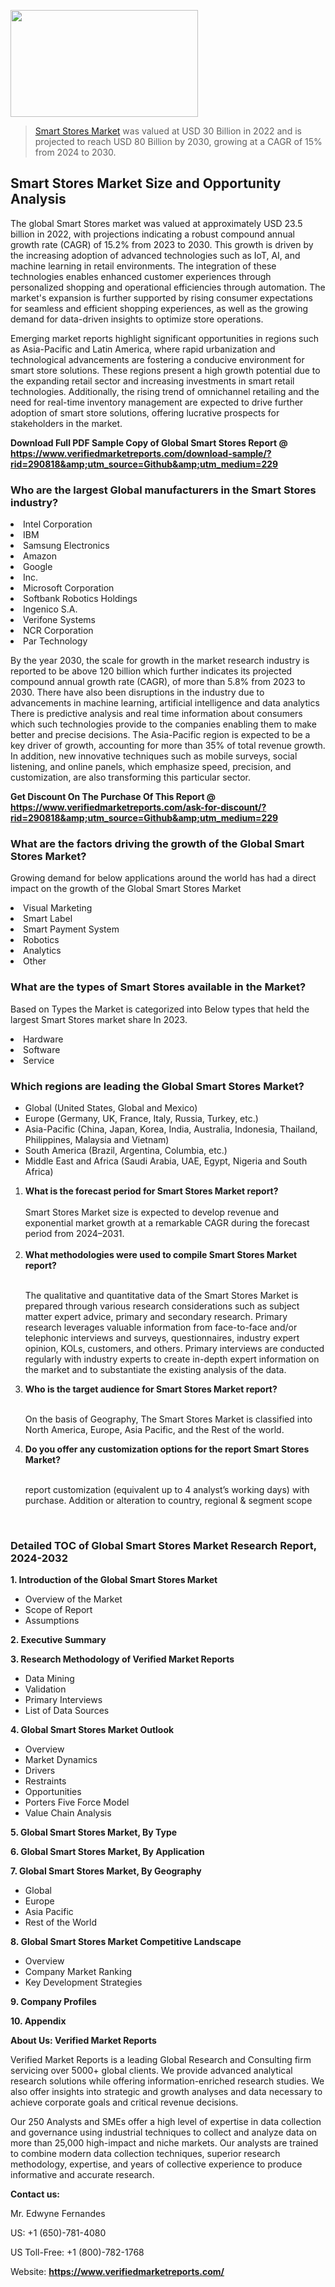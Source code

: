 <img src="https://ffe5etoiles.com/wp-content/uploads/2024/12/MST1-300x171.png" alt="" width="300" height="171" class="alignnone size-medium wp-image-20088" /><blockquote><p><p><a href="https://www.verifiedmarketreports.com/download-sample/?rid=290818&utm_source=Github&utm_medium=229" target="_blank">Smart Stores Market</a> was valued at USD 30 Billion in 2022 and is projected to reach USD 80 Billion by 2030, growing at a CAGR of 15% from 2024 to 2030.</p></blockquote><p><h2>Smart Stores Market Size and Opportunity Analysis</h2><p>The global Smart Stores market was valued at approximately USD 23.5 billion in 2022, with projections indicating a robust compound annual growth rate (CAGR) of 15.2% from 2023 to 2030. This growth is driven by the increasing adoption of advanced technologies such as IoT, AI, and machine learning in retail environments. The integration of these technologies enables enhanced customer experiences through personalized shopping and operational efficiencies through automation. The market's expansion is further supported by rising consumer expectations for seamless and efficient shopping experiences, as well as the growing demand for data-driven insights to optimize store operations.</p><p>Emerging market reports highlight significant opportunities in regions such as Asia-Pacific and Latin America, where rapid urbanization and technological advancements are fostering a conducive environment for smart store solutions. These regions present a high growth potential due to the expanding retail sector and increasing investments in smart retail technologies. Additionally, the rising trend of omnichannel retailing and the need for real-time inventory management are expected to drive further adoption of smart store solutions, offering lucrative prospects for stakeholders in the market.</p></p><p class=""><strong>Download Full PDF Sample Copy of Global Smart Stores Report @ <a href="https://www.verifiedmarketreports.com/download-sample/?rid=290818&amp;utm_source=Github&amp;utm_medium=229" target="_blank">https://www.verifiedmarketreports.com/download-sample/?rid=290818&amp;utm_source=Github&amp;utm_medium=229</a></strong></p><h3 id="" class="">Who are the largest Global manufacturers in the Smart Stores industry?</h3><p><li>Intel Corporation</li><li> IBM</li><li> Samsung Electronics</li><li> Amazon</li><li> Google</li><li> Inc.</li><li> Microsoft Corporation</li><li> Softbank Robotics Holdings</li><li> Ingenico S.A.</li><li> Verifone Systems</li><li> NCR Corporation</li><li> Par Technology</li></p><div class=""><div class="" dir="" data-message-author-role="" data-message-id="" data-message-model-slug=""><div class=""><div class=""><div class=""><div class="" dir="" data-message-author-role="" data-message-id="" data-message-model-slug=""><div class=""><div class=""><p>By the year 2030, the scale for growth in the market research industry is reported to be above 120 billion which further indicates its projected compound annual growth rate (CAGR), of more than 5.8% from 2023 to 2030. There have also been disruptions in the industry due to advancements in machine learning, artificial intelligence and data analytics There is predictive analysis and real time information about consumers which such technologies provide to the companies enabling them to make better and precise decisions. The Asia-Pacific region is expected to be a key driver of growth, accounting for more than 35% of total revenue growth. In addition, new innovative techniques such as mobile surveys, social listening, and online panels, which emphasize speed, precision, and customization, are also transforming this particular sector.</p><p><strong>Get Discount On The Purchase Of This Report @&nbsp; <a href="https://www.verifiedmarketreports.com/ask-for-discount/?rid=290818&amp;utm_source=Github&amp;utm_medium=229" target="_blank">https://www.verifiedmarketreports.com/ask-for-discount/?rid=290818&amp;utm_source=Github&amp;utm_medium=229</a></strong></p></div></div></div></div></div></div></div></div><h3 id="" class="">What are the factors driving the growth of the Global Smart Stores Market?</h3><p id="" class="">Growing demand for below applications around the world has had a direct impact on the growth of the Global Smart Stores Market</p><p id="" class=""><li>Visual Marketing</li><li> Smart Label</li><li> Smart Payment System</li><li> Robotics</li><li> Analytics</li><li> Other</li></p><h3 id="" class="">What are the types of Smart Stores available in the Market?</h3><p id="" class="">Based on Types the Market is categorized into Below types that held the largest Smart Stores market share In 2023.</p><p id="" class=""><li>Hardware</li><li> Software</li><li> Service</li></p><h3 id="" class="">Which regions are leading the Global Smart Stores Market?</h3><ul><li>Global (United States, Global and Mexico)</li><li>Europe (Germany, UK, France, Italy, Russia, Turkey, etc.)</li><li>Asia-Pacific (China, Japan, Korea, India, Australia, Indonesia, Thailand, Philippines, Malaysia and Vietnam)</li><li>South America (Brazil, Argentina, Columbia, etc.)</li><li>Middle East and Africa (Saudi Arabia, UAE, Egypt, Nigeria and South Africa)</li></ul><p><ol><li><strong>What is the forecast period for Smart Stores Market report?<br /></strong><br /><span data-sheets-root="1" data-sheets-value="{&quot;1&quot;:2,&quot;2&quot;:&quot;XXXX size is expected to develop revenue and exponential market growth at a remarkable CAGR during the forecast period from 2024&ndash;2030.&quot;}" data-sheets-userformat="{&quot;2&quot;:12674,&quot;4&quot;:{&quot;1&quot;:2,&quot;2&quot;:16776960},&quot;10&quot;:2,&quot;11&quot;:0,&quot;15&quot;:&quot;Arial&quot;,&quot;16&quot;:12}">Smart Stores Market size is expected to develop revenue and exponential market growth at a remarkable CAGR during the forecast period from 2024&ndash;2031.</span><br /><br /></li><li><strong>What methodologies were used to compile Smart Stores Market report?<br /><br /></strong><p>The qualitative and quantitative data of the&nbsp;Smart Stores Market is prepared through various research considerations such as subject matter expert advice, primary and secondary research. Primary research leverages valuable information from face-to-face and/or telephonic interviews and surveys, questionnaires, industry expert opinion, KOLs, customers, and others. Primary interviews are conducted regularly with industry experts to create in-depth expert information on the market and to substantiate the existing analysis of the data.&nbsp;</p></li><li><strong>Who is the target audience for Smart Stores Market report?<br /><br /></strong><p>On the basis of Geography, The&nbsp;Smart Stores Market is classified into North America, Europe, Asia Pacific, and the Rest of the world.</p></li><li><strong>Do you offer any customization options for the report Smart Stores Market?<br /><br /></strong><p>report customization (equivalent up to 4 analyst&rsquo;s working days) with purchase. Addition or alteration to country, regional &amp; segment scope</p><p>&nbsp;</p></li></ol></p><h3 id="" class="">Detailed TOC of Global Smart Stores Market Research Report, 2024-2032</h3><p id="" class=""><strong>1. Introduction of the Global Smart Stores Market</strong></p><ul><li>Overview of the Market</li><li>Scope of Report</li><li>Assumptions</li></ul><p id="" class=""><strong>2. Executive Summary</strong></p><p id="" class=""><strong>3. Research Methodology of&nbsp;Verified Market Reports</strong></p><ul><li>Data Mining</li><li>Validation</li><li>Primary Interviews</li><li>List of Data Sources</li></ul><p id="" class=""><strong>4. Global Smart Stores Market Outlook</strong></p><ul><li>Overview</li><li>Market Dynamics</li><li>Drivers</li><li>Restraints</li><li>Opportunities</li><li>Porters Five Force Model</li><li>Value Chain Analysis</li></ul><p id="" class=""><strong>5. Global Smart Stores Market, By&nbsp;Type</strong></p><p id="" class=""><strong>6. Global Smart Stores Market, By Application</strong></p><p id="" class=""><strong>7. Global Smart Stores Market, By Geography</strong></p><ul><li>Global</li><li>Europe</li><li>Asia Pacific</li><li>Rest of the World</li></ul><p id="" class=""><strong>8. Global Smart Stores Market Competitive Landscape</strong></p><ul><li>Overview</li><li>Company Market Ranking</li><li>Key Development Strategies</li></ul><p id="" class=""><strong>9. Company Profiles</strong></p><p id="" class=""><strong>10. Appendix</strong></p><p id="" class=""><strong>About Us: Verified Market Reports</strong></p><p id="" class="">Verified Market Reports is a leading Global Research and Consulting firm servicing over 5000+ global clients. We provide advanced analytical research solutions while offering information-enriched research studies. We also offer insights into strategic and growth analyses and data necessary to achieve corporate goals and critical revenue decisions.</p><p id="" class="">Our 250 Analysts and SMEs offer a high level of expertise in data collection and governance using industrial techniques to collect and analyze data on more than 25,000 high-impact and niche markets. Our analysts are trained to combine modern data collection techniques, superior research methodology, expertise, and years of collective experience to produce informative and accurate research.</p><p id="" class=""><strong>Contact us:</strong></p><p id="" class="">Mr. Edwyne Fernandes</p><p id="" class="">US: +1 (650)-781-4080</p><p id="" class="">US Toll-Free: +1 (800)-782-1768</p><p id="" class="">Website: <a target="" data-test-app-aware-link=""><strong>https://www.verifiedmarketreports.com/</strong></a></p>
